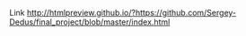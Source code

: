 Link http://htmlpreview.github.io/?https://github.com/Sergey-Dedus/final_project/blob/master/index.html
